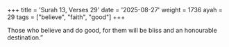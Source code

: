 +++
title = 'Surah 13, Verses 29'
date = '2025-08-27'
weight = 1736
ayah = 29
tags = ["believe", "faith", "good"]
+++

Those who believe and do good, for them will be bliss and an honourable destination.”